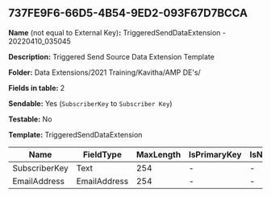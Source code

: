 ## 737FE9F6-66D5-4B54-9ED2-093F67D7BCCA

**Name** (not equal to External Key)**:** TriggeredSendDataExtension - 20220410_035045

**Description:** Triggered Send Source Data Extension Template

**Folder:** Data Extensions/2021 Training/Kavitha/AMP DE's/

**Fields in table:** 2

**Sendable:** Yes (`SubscriberKey` to `Subscriber Key`)

**Testable:** No

**Template:** TriggeredSendDataExtension

| Name | FieldType | MaxLength | IsPrimaryKey | IsNullable | DefaultValue |
| --- | --- | --- | --- | --- | --- |
| SubscriberKey | Text | 254 | - | - |  |
| EmailAddress | EmailAddress | 254 | - | - |  |
